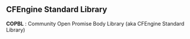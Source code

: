 ## CFEngine Standard Library

**COPBL**
: Community Open Promise Body Library (aka CFEngine Standard Library)
